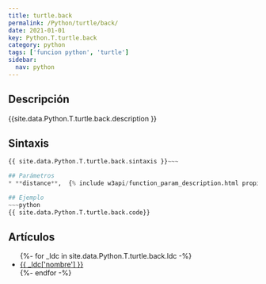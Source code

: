 ```yaml
---
title: turtle.back
permalink: /Python/turtle/back/
date: 2021-01-01
key: Python.T.turtle.back
category: python
tags: ['funcion python', 'turtle']
sidebar: 
  nav: python
---
```


## Descripción
{{site.data.Python.T.turtle.back.description }}

## Sintaxis
~~~python
{{ site.data.Python.T.turtle.back.sintaxis }}~~~

## Parámetros
* **distance**,  {% include w3api/function_param_description.html propiedad=site.data.Python.T.turtle.back valor="distance" %}

## Ejemplo
~~~python
{{ site.data.Python.T.turtle.back.code}}
~~~

## Artículos
<ul>
{%- for _ldc in site.data.Python.T.turtle.back.ldc -%}
   <li>
       <a href="{{_ldc['url'] }}">{{ _ldc['nombre'] }}</a>
   </li>
{%- endfor -%}
</ul>
